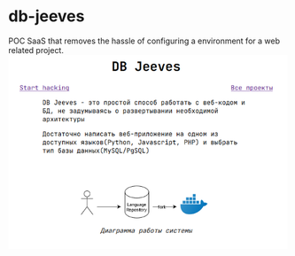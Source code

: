 # db-jeeves
POC SaaS that removes the hassle of configuring a environment for a web related project.
![Desc](desc.png)
